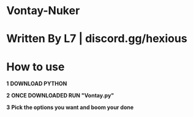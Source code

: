 # Vontay-Nuker

# Written By L7 | discord.gg/hexious 

# How to use

**1** **DOWNLOAD PYTHON**

**2** **ONCE DOWNLOADED RUN "Vontay.py"**

**3** **Pick the options you want and boom your done**

#
